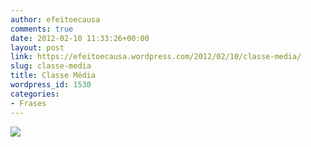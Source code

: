 ```yaml
---
author: efeitoecausa
comments: true
date: 2012-02-10 11:33:26+00:00
layout: post
link: https://efeitoecausa.wordpress.com/2012/02/10/classe-media/
slug: classe-media
title: Classe Média
wordpress_id: 1530
categories:
- Frases
---
```


[![](http://efeitoecausa.files.wordpress.com/2012/02/classe-media2.jpg)](http://efeitoecausa.files.wordpress.com/2012/02/classe-media2.jpg)
